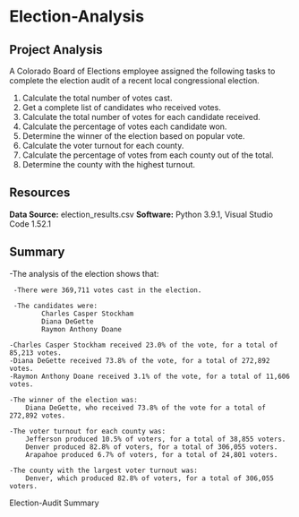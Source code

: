 # Election-Analysis
## Project Analysis

A Colorado Board of Elections employee assigned the following tasks to complete the election audit of a recent local congressional election.

1. Calculate the total number of votes cast.
2. Get a complete list of candidates who received votes.
3. Calculate the total number of votes for each candidate received. 
4. Calculate the percentage of votes each candidate won.
5. Determine the winner of the election based on popular vote.
6. Calculate the voter turnout for each county.
7. Calculate the percentage of votes from each county out of the total.
8. Determine the county with the highest turnout.

## Resources

**Data Source:** election_results.csv
**Software:** Python 3.9.1, Visual Studio Code 1.52.1
<p>

## Summary
-The analysis of the election shows that:

     -There were 369,711 votes cast in the election.

     -The candidates were:
            Charles Casper Stockham
            Diana DeGette
            Raymon Anthony Doane

    -Charles Casper Stockham received 23.0% of the vote, for a total of 85,213 votes. 
    -Diana DeGette received 73.8% of the vote, for a total of 272,892 votes.
    -Raymon Anthony Doane received 3.1% of the vote, for a total of 11,606 votes.  
    
    -The winner of the election was:
        Diana DeGette, who received 73.8% of the vote for a total of 272,892 votes.   

    -The voter turnout for each county was:   
        Jefferson produced 10.5% of voters, for a total of 38,855 voters.
        Denver produced 82.8% of voters, for a total of 306,055 voters.
        Arapahoe produced 6.7% of voters, for a total of 24,801 voters.

    -The county with the largest voter turnout was:
        Denver, which produced 82.8% of voters, for a total of 306,055 voters.
</p>

<p>
Election-Audit Summary        
</p>